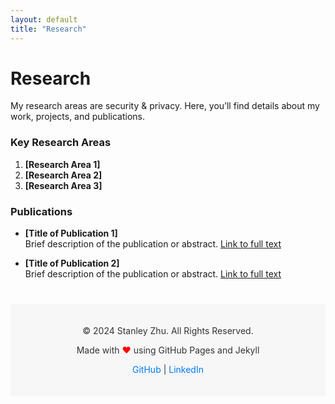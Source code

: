 ```yaml
---
layout: default
title: "Research"
---
```


# Research

My research areas are security & privacy. Here, you’ll find details about my work, projects, and publications.

### Key Research Areas
1. **[Research Area 1]**
2. **[Research Area 2]**
3. **[Research Area 3]**

### Publications
- **[Title of Publication 1]**  
  Brief description of the publication or abstract. [Link to full text](#)

- **[Title of Publication 2]**  
  Brief description of the publication or abstract. [Link to full text](#)

<!-- Custom Footer -->
<div style="background-color: #f7f7f7; padding: 20px 0; text-align: center; margin-top: 40px; font-size: 14px; color: #333;">
  <p>&copy; 2024 Stanley Zhu. All Rights Reserved.</p>
  <p>Made with <span style="color: red;">&#9829;</span> using GitHub Pages and Jekyll</p>
  <p>
    <a href="https://github.com/yourusername" style="color: #007bff; text-decoration: none;">GitHub</a> | 
    <a href="https://www.linkedin.com/in/your-profile" style="color: #007bff; text-decoration: none;">LinkedIn</a>
  </p>
</div>
